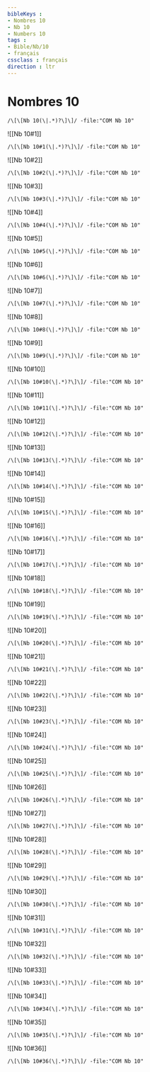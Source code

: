 ```yaml
---
bibleKeys : 
- Nombres 10
- Nb 10
- Numbers 10
tags : 
- Bible/Nb/10
- français
cssclass : français
direction : ltr
---
```


# Nombres 10

```query
/\[\[Nb 10(\|.*)?\]\]/ -file:"COM Nb 10"
```



![[Nb 10#1]]

```query
/\[\[Nb 10#1(\|.*)?\]\]/ -file:"COM Nb 10"
```

![[Nb 10#2]]

```query
/\[\[Nb 10#2(\|.*)?\]\]/ -file:"COM Nb 10"
```

![[Nb 10#3]]

```query
/\[\[Nb 10#3(\|.*)?\]\]/ -file:"COM Nb 10"
```

![[Nb 10#4]]

```query
/\[\[Nb 10#4(\|.*)?\]\]/ -file:"COM Nb 10"
```

![[Nb 10#5]]

```query
/\[\[Nb 10#5(\|.*)?\]\]/ -file:"COM Nb 10"
```

![[Nb 10#6]]

```query
/\[\[Nb 10#6(\|.*)?\]\]/ -file:"COM Nb 10"
```

![[Nb 10#7]]

```query
/\[\[Nb 10#7(\|.*)?\]\]/ -file:"COM Nb 10"
```

![[Nb 10#8]]

```query
/\[\[Nb 10#8(\|.*)?\]\]/ -file:"COM Nb 10"
```

![[Nb 10#9]]

```query
/\[\[Nb 10#9(\|.*)?\]\]/ -file:"COM Nb 10"
```

![[Nb 10#10]]

```query
/\[\[Nb 10#10(\|.*)?\]\]/ -file:"COM Nb 10"
```

![[Nb 10#11]]

```query
/\[\[Nb 10#11(\|.*)?\]\]/ -file:"COM Nb 10"
```

![[Nb 10#12]]

```query
/\[\[Nb 10#12(\|.*)?\]\]/ -file:"COM Nb 10"
```

![[Nb 10#13]]

```query
/\[\[Nb 10#13(\|.*)?\]\]/ -file:"COM Nb 10"
```

![[Nb 10#14]]

```query
/\[\[Nb 10#14(\|.*)?\]\]/ -file:"COM Nb 10"
```

![[Nb 10#15]]

```query
/\[\[Nb 10#15(\|.*)?\]\]/ -file:"COM Nb 10"
```

![[Nb 10#16]]

```query
/\[\[Nb 10#16(\|.*)?\]\]/ -file:"COM Nb 10"
```

![[Nb 10#17]]

```query
/\[\[Nb 10#17(\|.*)?\]\]/ -file:"COM Nb 10"
```

![[Nb 10#18]]

```query
/\[\[Nb 10#18(\|.*)?\]\]/ -file:"COM Nb 10"
```

![[Nb 10#19]]

```query
/\[\[Nb 10#19(\|.*)?\]\]/ -file:"COM Nb 10"
```

![[Nb 10#20]]

```query
/\[\[Nb 10#20(\|.*)?\]\]/ -file:"COM Nb 10"
```

![[Nb 10#21]]

```query
/\[\[Nb 10#21(\|.*)?\]\]/ -file:"COM Nb 10"
```

![[Nb 10#22]]

```query
/\[\[Nb 10#22(\|.*)?\]\]/ -file:"COM Nb 10"
```

![[Nb 10#23]]

```query
/\[\[Nb 10#23(\|.*)?\]\]/ -file:"COM Nb 10"
```

![[Nb 10#24]]

```query
/\[\[Nb 10#24(\|.*)?\]\]/ -file:"COM Nb 10"
```

![[Nb 10#25]]

```query
/\[\[Nb 10#25(\|.*)?\]\]/ -file:"COM Nb 10"
```

![[Nb 10#26]]

```query
/\[\[Nb 10#26(\|.*)?\]\]/ -file:"COM Nb 10"
```

![[Nb 10#27]]

```query
/\[\[Nb 10#27(\|.*)?\]\]/ -file:"COM Nb 10"
```

![[Nb 10#28]]

```query
/\[\[Nb 10#28(\|.*)?\]\]/ -file:"COM Nb 10"
```

![[Nb 10#29]]

```query
/\[\[Nb 10#29(\|.*)?\]\]/ -file:"COM Nb 10"
```

![[Nb 10#30]]

```query
/\[\[Nb 10#30(\|.*)?\]\]/ -file:"COM Nb 10"
```

![[Nb 10#31]]

```query
/\[\[Nb 10#31(\|.*)?\]\]/ -file:"COM Nb 10"
```

![[Nb 10#32]]

```query
/\[\[Nb 10#32(\|.*)?\]\]/ -file:"COM Nb 10"
```

![[Nb 10#33]]

```query
/\[\[Nb 10#33(\|.*)?\]\]/ -file:"COM Nb 10"
```

![[Nb 10#34]]

```query
/\[\[Nb 10#34(\|.*)?\]\]/ -file:"COM Nb 10"
```

![[Nb 10#35]]

```query
/\[\[Nb 10#35(\|.*)?\]\]/ -file:"COM Nb 10"
```

![[Nb 10#36]]

```query
/\[\[Nb 10#36(\|.*)?\]\]/ -file:"COM Nb 10"
```

